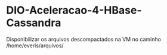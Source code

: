 # DIO-Aceleracao-4-HBase-Cassandra

Disponibilizar os arquivos descompactados na VM no caminho /home/everis/arquivos/
